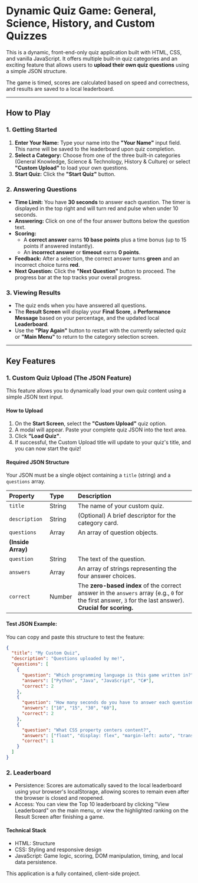 # Dynamic Quiz Game: General, Science, History, and Custom Quizzes

This is a dynamic, front-end-only quiz application built with HTML, CSS, and vanilla JavaScript. It offers multiple built-in quiz categories and an exciting feature that allows users to **upload their own quiz questions** using a simple JSON structure.

The game is timed, scores are calculated based on speed and correctness, and results are saved to a local leaderboard.

---

## How to Play

### 1. Getting Started

1.  **Enter Your Name:** Type your name into the **"Your Name"** input field. This name will be saved to the leaderboard upon quiz completion.
2.  **Select a Category:** Choose from one of the three built-in categories (General Knowledge, Science & Technology, History & Culture) or select **"Custom Upload"** to load your own questions.
3.  **Start Quiz:** Click the **"Start Quiz"** button.

### 2. Answering Questions

* **Time Limit:** You have **30 seconds** to answer each question. The timer is displayed in the top right and will turn red and pulse when under 10 seconds.
* **Answering:** Click on one of the four answer buttons below the question text.
* **Scoring:**
  * A **correct answer** earns **10 base points** plus a time bonus (up to 15 points if answered instantly).
  * An **incorrect answer** or **timeout** earns **0 points**.
* **Feedback:** After a selection, the correct answer turns **green** and an incorrect choice turns **red**.
* **Next Question:** Click the **"Next Question"** button to proceed. The progress bar at the top tracks your overall progress.

### 3. Viewing Results

* The quiz ends when you have answered all questions.
* The **Result Screen** will display your **Final Score**, a **Performance Message** based on your percentage, and the updated local **Leaderboard**.
* Use the **"Play Again"** button to restart with the currently selected quiz or **"Main Menu"** to return to the category selection screen.

---

## Key Features

### 1. Custom Quiz Upload (The JSON Feature)

This feature allows you to dynamically load your own quiz content using a simple JSON text input.

#### How to Upload

1.  On the **Start Screen**, select the **"Custom Upload"** quiz option.
2.  A modal will appear. Paste your complete quiz JSON into the text area.
3.  Click **"Load Quiz"**.
4.  If successful, the Custom Upload title will update to your quiz's title, and you can now start the quiz!

#### Required JSON Structure

Your JSON must be a single object containing a `title` (string) and a `questions` array.

| Property      | Type   | Description                                                                                                                                                                                           |
| :------------ | :----- | :---------------------------------------------------------------------------------------------------------------------------------------------------------------------------------------------------- |
| `title`       | String | The name of your custom quiz.                                                                                                                                                                         |
| `description` | String | (Optional) A brief descriptor for the category card.                                                                                                                                                  |
| `questions`   | Array  | An array of question objects.                                                                                                                                                                         |
| **(Inside Array)** | | |
| `question`    | String | The text of the question.                                                                                                                                                                             |
| `answers`     | Array  | An array of strings representing the four answer choices.                                                                                                                                             |
| `correct`     | Number | The **zero-based index** of the correct answer in the `answers` array (e.g., `0` for the first answer, `3` for the last answer). **Crucial for scoring.** |

#### Test JSON Example:

You can copy and paste this structure to test the feature:
```json
{
  "title": "My Custom Quiz",
  "description": "Questions uploaded by me!",
  "questions": [
    {
      "question": "Which programming language is this game written in?",
      "answers": ["Python", "Java", "JavaScript", "C#"],
      "correct": 2
    },
    {
      "question": "How many seconds do you have to answer each question?",
      "answers": ["10", "15", "30", "60"],
      "correct": 2
    },
    {
      "question": "What CSS property centers content?",
      "answers": ["float", "display: flex", "margin-left: auto", "transform: center"],
      "correct": 1
    }
  ]
}
```
### 2. Leaderboard
* Persistence: Scores are automatically saved to the local leaderboard using your browser's localStorage, allowing scores to remain even after the browser is closed and reopened.
* Access: You can view the Top 10 leaderboard by clicking "View Leaderboard" on the main menu, or view the highlighted ranking on the Result Screen after finishing a game.

#### Technical Stack
* HTML: Structure
* CSS: Styling and responsive design
* JavaScript: Game logic, scoring, DOM manipulation, timing, and local data persistence.


This application is a fully contained, client-side project.
